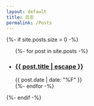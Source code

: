 ```yaml
---
layout: default
title: 日志
permalink: /Posts
---
```

{%- if site.posts.size > 0 -%}
<ul class="post-list">
  {%- for post in site.posts -%}
  <li>
    <h3 class="posts-title">
      <a class="post-link" href="{{ post.url | relative_url }}">
        {{ post.title | escape }}
      </a>
    </h3>
    <span class="post-meta">{{ post.date | date: "%F" }}</span>
  </li>
  {%- endfor -%}
</ul>
{%- endif -%}